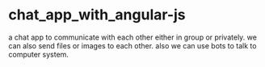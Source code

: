 # chat_app_with_angular-js
a chat app to communicate with each other either in group or privately. we can also send files or images to each other. also we can use bots to talk to computer system.
